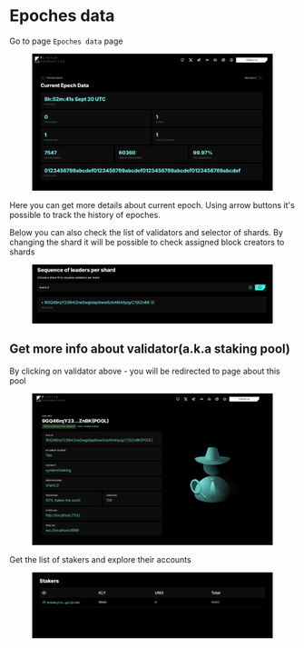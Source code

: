 # Epoches data

Go to page `Epoches data` page

<figure><img src="../../../../.gitbook/assets/image (2) (1) (1) (1) (1) (1) (1) (1) (1) (1) (1) (1) (1) (1).png" alt=""><figcaption></figcaption></figure>

Here you can get more details about current epoch. Using arrow buttons it's possible to track the history of epoches.

Below you can also check the list of validators and selector of shards. By changing the shard it will be possible to check assigned block creators to shards

<figure><img src="../../../../.gitbook/assets/image (3) (1) (1) (1) (1) (1) (1) (1) (1) (1) (1) (1) (1).png" alt=""><figcaption></figcaption></figure>

## Get more info about validator(a.k.a staking pool)

By clicking on validator above - you will be redirected to page about this pool

<figure><img src="../../../../.gitbook/assets/image (4) (1) (1) (1) (1) (1) (1) (1) (1) (1) (1).png" alt=""><figcaption></figcaption></figure>

Get the list of stakers and explore their accounts

<figure><img src="../../../../.gitbook/assets/image (13) (1).png" alt=""><figcaption></figcaption></figure>
